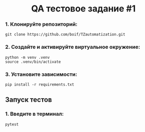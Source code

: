 <h1 align="center">QA тестовое задание #1</a></h1>
<h3>1. Клонируйте репозиторий:</h3>

```
git clone https://github.com/boif/TZautomatization.git
```

<h3>2. Создайте и активируйте виртуальное окружение:</h3>

```
python -m venv .venv
source .venv/bin/activate
```

<h3>3. Установите зависимости:</h3>

```
pip install -r requirements.txt
```

<h2>Запуск тестов</h2>
<h3>1. Введите в терминал:</h3>

```
pytest
```
